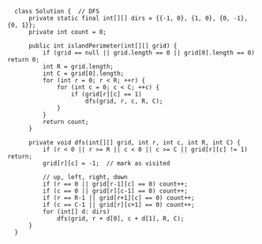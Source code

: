 


      class Solution {  // DFS
          private static final int[][] dirs = {{-1, 0}, {1, 0}, {0, -1}, {0, 1}};
          private int count = 0;

          public int islandPerimeter(int[][] grid) {
              if (grid == null || grid.length == 0 || grid[0].length == 0) return 0;
              int R = grid.length;
              int C = grid[0].length;
              for (int r = 0; r < R; ++r) {
                  for (int c = 0; c < C; ++c) {
                      if (grid[r][c] == 1) 
                          dfs(grid, r, c, R, C);
                  }
              }
              return count;
          }

          private void dfs(int[][] grid, int r, int c, int R, int C) {
              if (r < 0 || r >= R || c < 0 || c >= C || grid[r][c] != 1)  return;
              grid[r][c] = -1;  // mark as visited

              // up, left, right, down
              if (r == 0 || grid[r-1][c] == 0) count++;
              if (c == 0 || grid[r][c-1] == 0) count++;
              if (r == R-1 || grid[r+1][c] == 0) count++;
              if (c == C-1 || grid[r][c+1] == 0) count++;
              for (int[] d: dirs) 
                  dfs(grid, r + d[0], c + d[1], R, C);
          }
      }

